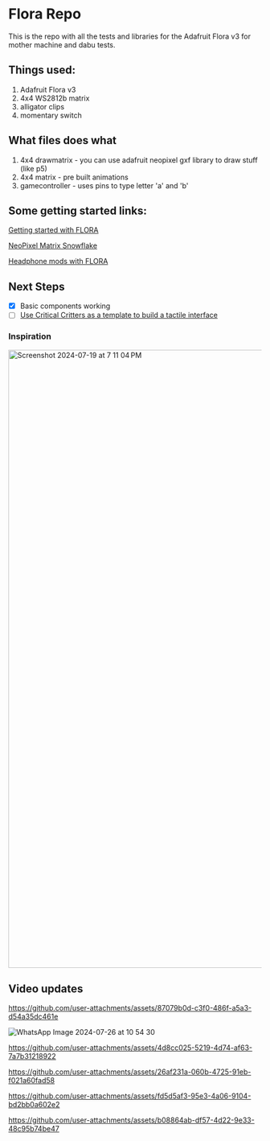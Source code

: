 # Flora Repo

This is the repo with all the tests and libraries for the Adafruit Flora v3 for mother machine and dabu tests. 

## Things used:

1. Adafruit Flora v3
2. 4x4 WS2812b matrix
3. alligator clips
4. momentary switch

## What files does what
1. 4x4 drawmatrix - you can use adafruit neopixel gxf library to draw stuff (like p5)
2. 4x4 matrix - pre built animations
3. gamecontroller - uses pins to type letter 'a' and 'b'

## Some getting started links:

[Getting started with FLORA](https://learn.adafruit.com/getting-started-with-flora)

[NeoPixel Matrix Snowflake](https://learn.adafruit.com/neopixel-matrix-snowflake-sweater/flora)

[Headphone mods with FLORA](https://learn.adafruit.com/glowing-skullcandy-headphones-mod/)

## Next Steps

- [x] Basic components working
- [ ] [Use Critical Critters as a template to build a tactile interface](https://www.kobakant.at/DIY/?p=7873)

### Inspiration 

<img width="1229" alt="Screenshot 2024-07-19 at 7 11 04 PM" src="https://github.com/user-attachments/assets/3c0077cb-f615-43e7-bef3-d8f62b0a3e60">


## Video updates


https://github.com/user-attachments/assets/87079b0d-c3f0-486f-a5a3-d54a35dc461e

![WhatsApp Image 2024-07-26 at 10 54 30](https://github.com/user-attachments/assets/64570160-1455-4b8d-a4e2-50bc2d7fc9a2)

https://github.com/user-attachments/assets/4d8cc025-5219-4d74-af63-7a7b31218922

https://github.com/user-attachments/assets/26af231a-060b-4725-91eb-f021a60fad58

https://github.com/user-attachments/assets/fd5d5af3-95e3-4a06-9104-bd2bb0a602e2

https://github.com/user-attachments/assets/b08864ab-df57-4d22-9e33-48c95b74be47


